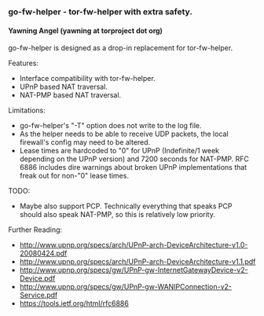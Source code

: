 ### go-fw-helper - tor-fw-helper with extra safety.
#### Yawning Angel (yawning at torproject dot org)

go-fw-helper is designed as a drop-in replacement for tor-fw-helper.

Features:
 * Interface compatibility with tor-fw-helper.
 * UPnP based NAT traversal.
 * NAT-PMP based NAT traversal.

Limitations:
 * go-fw-helper's "-T" option does not write to the log file.
 * As the helper needs to be able to receive UDP packets, the local firewall's
   config may need to be altered.
 * Lease times are hardcoded to "0" for UPnP (Indefinite/1 week depending on
   the UPnP version) and 7200 seconds for NAT-PMP.  RFC 6886 includes dire
   warnings about broken UPnP implementations that freak out for non-"0" lease
   times.

TODO:
 * Maybe also support PCP.  Technically everything that speaks PCP should also
   speak NAT-PMP, so this is relatively low priority.

Further Reading:
 * http://www.upnp.org/specs/arch/UPnP-arch-DeviceArchitecture-v1.0-20080424.pdf
 * http://www.upnp.org/specs/arch/UPnP-arch-DeviceArchitecture-v1.1.pdf
 * http://www.upnp.org/specs/gw/UPnP-gw-InternetGatewayDevice-v2-Device.pdf
 * http://www.upnp.org/specs/gw/UPnP-gw-WANIPConnection-v2-Service.pdf
 * https://tools.ietf.org/html/rfc6886
